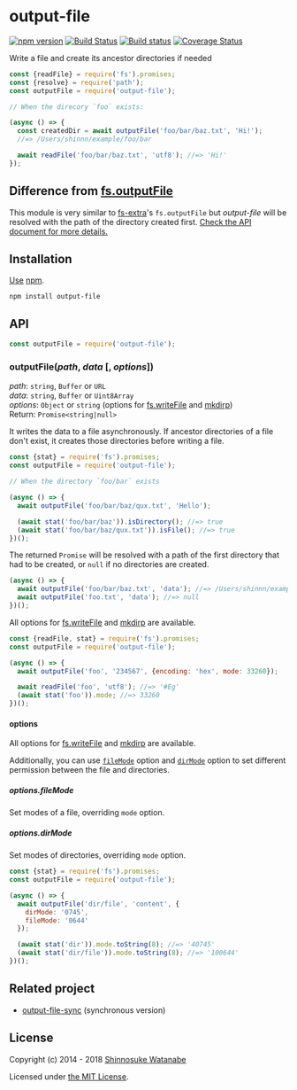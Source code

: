 # output-file

[![npm version](https://img.shields.io/npm/v/output-file.svg?style=flat)](https://www.npmjs.com/package/output-file)
[![Build Status](https://travis-ci.org/shinnn/output-file.svg)](https://travis-ci.org/shinnn/output-file)
[![Build status](https://ci.appveyor.com/api/projects/status/q435g7uifts9ud1q?svg=true)](https://ci.appveyor.com/project/ShinnosukeWatanabe/output-file)
[![Coverage Status](https://img.shields.io/coveralls/shinnn/output-file.svg?style=flat)](https://coveralls.io/github/shinnn/output-file)

Write a file and create its ancestor directories if needed

```javascript
const {readFile} = require('fs').promises;
const {resolve} = require('path');
const outputFile = require('output-file');

// When the direcory `foo` exists:

(async () => {
  const createdDir = await outputFile('foo/bar/baz.txt', 'Hi!');
  //=> /Users/shinnn/example/foo/bar

  await readFile('foo/bar/baz.txt', 'utf8'); //=> 'Hi!'
});
```

## Difference from [fs.outputFile](https://github.com/jprichardson/node-fs-extra/blob/HEAD/docs/outputFile.md)

This module is very similar to [fs-extra](https://github.com/jprichardson/node-fs-extra)'s `fs.outputFile` but *output-file* will be resolved with the path of the directory created first. [Check the API document for more details.](#outputfilepath-data--options)

## Installation

[Use](https://docs.npmjs.com/cli/install) [npm](https://docs.npmjs.com/getting-started/what-is-npm).

```
npm install output-file
```

## API

```javascript
const outputFile = require('output-file');
```

### outputFile(*path*, *data* [, *options*])

*path*: `string`, `Buffer` or `URL`  
*data*: `string`, `Buffer` or `Uint8Array`  
*options*: `Object` or `string` (options for [fs.writeFile] and [mkdirp])  
Return: `Promise<string|null>`

It writes the data to a file asynchronously. If ancestor directories of a file don't exist, it creates those directories before writing a file.

```javascript
const {stat} = require('fs').promises;
const outputFile = require('output-file');

// When the directory `foo/bar` exists

(async () => {
  await outputFile('foo/bar/baz/qux.txt', 'Hello');

  (await stat('foo/bar/baz')).isDirectory(); //=> true
  (await stat('foo/bar/baz/qux.txt')).isFile(); //=> true
})();
```

The returned `Promise` will be resolved with a path of the first directory that had to be created, or `null` if no directories are created.

```javascript
(async () => {
  await outputFile('foo/bar/baz.txt', 'data'); //=> /Users/shinnn/example/foo
  await outputFile('foo.txt', 'data'); //=> null
})();
```

All options for [fs.writeFile] and [mkdirp] are available.

```javascript
const {readFile, stat} = require('fs').promises;
const outputFile = require('output-file');

(async () => {
  await outputFile('foo', '234567', {encoding: 'hex', mode: 33260});

  await readFile('foo', 'utf8'); //=> '#Eg'
  (await stat('foo')).mode; //=> 33260
})();
```

#### options

All options for [fs.writeFile] and [mkdirp] are available.

Additionally, you can use [`fileMode`](#optionsfilemode) option and [`dirMode`](#optionsdirmode) option to set different permission between the file and directories.

##### options.fileMode

Set modes of a file, overriding `mode` option.

##### options.dirMode

Set modes of directories, overriding `mode` option.

```javascript
const {stat} = require('fs').promises;
const outputFile = require('output-file');

(async () => {
  await outputFile('dir/file', 'content', {
    dirMode: '0745',
    fileMode: '0644'
  });

  (await stat('dir')).mode.toString(8); //=> '40745'
  (await stat('dir/file')).mode.toString(8); //=> '100644'
})();
```

## Related project

* [output-file-sync](https://github.com/shinnn/output-file-sync) (synchronous version)

## License

Copyright (c) 2014 - 2018 [Shinnosuke Watanabe](https://github.com/shinnn)

Licensed under [the MIT License](./LICENSE).

[fs.writeFile]: https://nodejs.org/api/fs.html#fs_fs_writefile_file_data_options_callback
[mkdirp]: https://github.com/substack/node-mkdirp
